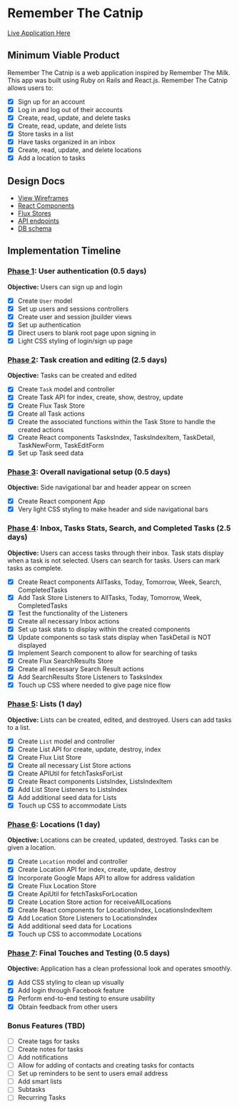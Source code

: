 # Remember The Catnip

[Live Application Here][heroku]

[heroku]: http://www.rememberthecatnip.com

## Minimum Viable Product

Remember The Catnip is a web application inspired by Remember The Milk.  
This app was built using Ruby on Rails and React.js.
Remember The Catnip allows users to:


- [x] Sign up for an account
- [x] Log in and log out of their accounts
- [x] Create, read, update, and delete tasks
- [x] Create, read, update, and delete lists
- [x] Store tasks in a list
- [x] Have tasks organized in an inbox
- [x] Create, read, update, and delete locations
- [x] Add a location to tasks

## Design Docs
* [View Wireframes][views]
* [React Components][components]
* [Flux Stores][stores]
* [API endpoints][api-endpoints]
* [DB schema][schema]

[views]: ./views.md
[components]: ./components.md
[stores]: ./stores.md
[api-endpoints]: ./api-endpoints.md
[schema]: ./schema.md

## Implementation Timeline

### [Phase 1][phase-one]: User authentication (0.5 days)

**Objective:** Users can sign up and login

- [x] Create `User` model
- [x] Set up users and sessions controllers
- [x] Create user and session jbuilder views
- [x] Set up authentication
- [x] Direct users to blank root page upon signing in
- [x] Light CSS styling of login/sign up page

### [Phase 2][phase-two]: Task creation and editing (2.5 days)

**Objective:** Tasks can be created and edited

- [x] Create `Task` model and controller
- [x] Create Task API for index, create, show, destroy, update
- [x] Create Flux Task Store
- [x] Create all Task actions
- [x] Create the associated functions within the Task Store to handle the created actions
- [x] Create React components TasksIndex, TasksIndexItem, TaskDetail, TaskNewForm, TaskEditForm
- [x] Set up Task seed data

### [Phase 3][phase-three]: Overall navigational setup (0.5 days)

**Objective:** Side navigational bar and header appear on screen
- [x] Create React component App
- [x] Very light CSS styling to make header and side navigational bars

### [Phase 4][phase-four]: Inbox, Tasks Stats, Search, and Completed Tasks (2.5 days)

**Objective:** Users can access tasks through their inbox.  Task stats display when a task is not selected.  Users can search for tasks.  Users can mark tasks as complete.

- [x] Create React components AllTasks, Today, Tomorrow, Week, Search, CompletedTasks
- [x] Add Task Store Listeners to AllTasks, Today, Tomorrow, Week, CompletedTasks
- [x] Test the functionality of the Listeners
- [x] Create all necessary Inbox actions
- [x] Set up task stats to display within the created components
- [x] Update components so task stats display when TaskDetail is NOT displayed
- [x] Implement Search component to allow for searching of tasks
- [x] Create Flux SearchResults Store
- [x] Create all necessary Search Result actions
- [x] Add SearchResults Store Listeners to TasksIndex
- [x] Touch up CSS where needed to give page nice flow

### [Phase 5][phase-five]: Lists (1 day)

**Objective:** Lists can be created, edited, and destroyed.  Users can add tasks to a list.

- [x] Create `List` model and controller
- [x] Create List API for create, update, destroy, index
- [x] Create Flux List Store
- [x] Create all necessary List Store actions
- [x] Create APIUtil for fetchTasksForList
- [x] Create React components ListsIndex, ListsIndexItem
- [x] Add List Store Listeners to ListsIndex
- [x] Add additional seed data for Lists
- [x] Touch up CSS to accommodate Lists

### [Phase 6][phase-six]: Locations (1 day)

**Objective:** Locations can be created, updated, destroyed.  Tasks can be given a location.

- [x] Create `Location` model and controller
- [x] Create Location API for index, create, update, destroy
- [x] Incorporate Google Maps API to allow for address validation
- [x] Create Flux Location Store
- [x] Create ApiUtil for fetchTasksForLocation
- [x] Create Location Store action for receiveAllLocations
- [x] Create React components for LocationsIndex, LocationsIndexItem
- [x] Add Location Store Listeners to LocationsIndex
- [x] Add additional seed data for Locations
- [x] Touch up CSS to accommodate Locations

### [Phase 7][phase-seven]: Final Touches and Testing (0.5 days)

**Objective:** Application has a clean professional look and operates smoothly.

- [x] Add CSS styling to clean up visually
- [x] Add login through Facebook feature
- [x] Perform end-to-end testing to ensure usability
- [x] Obtain feedback from other users

### Bonus Features (TBD)
- [ ] Create tags for tasks
- [ ] Create notes for tasks
- [ ] Add notifications
- [ ] Allow for adding of contacts and creating tasks for contacts
- [ ] Set up reminders to be sent to users email address
- [ ] Add smart lists
- [ ] Subtasks
- [ ] Recurring Tasks

[phase-one]: ./phases/phase1.md
[phase-two]: ./phases/phase2.md
[phase-three]: ./phases/phase3.md
[phase-four]: ./phases/phase4.md
[phase-five]: ./phases/phase5.md
[phase-six]: ./phases/phase6.md
[phase-seven]: ./phases/phase7.md
